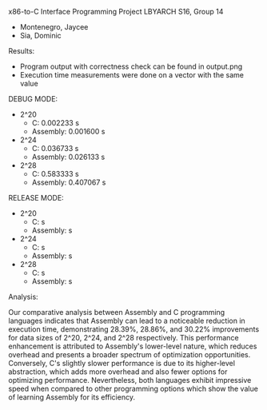 x86-to-C Interface Programming Project
LBYARCH S16, Group 14
- Montenegro, Jaycee
- Sia, Dominic

Results:
- Program output with correctness check can be found in output.png
- Execution time measurements were done on a vector with the same value

DEBUG MODE:
* 2^20
  * C:          0.002233 s
  * Assembly:   0.001600 s
* 2^24
  * C:          0.036733 s
  * Assembly:   0.026133 s
* 2^28
  * C:          0.583333 s
  * Assembly:   0.407067 s

RELEASE MODE:
* 2^20
  * C:           s
  * Assembly:    s
* 2^24
  * C:           s
  * Assembly:    s
* 2^28
  * C:           s
  * Assembly:    s

Analysis:

Our comparative analysis between Assembly and C programming languages indicates that Assembly can lead to a noticeable reduction in execution time, demonstrating 28.39%, 28.86%, and 30.22% improvements for data sizes of 2^20, 2^24, and 2^28 respectively. This performance enhancement is attributed to Assembly's lower-level nature, which reduces overhead and presents a broader spectrum of optimization opportunities. Conversely, C's slightly slower performance is due to its higher-level abstraction, which adds more overhead and also fewer options for optimizing performance. Nevertheless, both languages exhibit impressive speed when compared to other programming options which show the value of learning Assembly for its efficiency.
